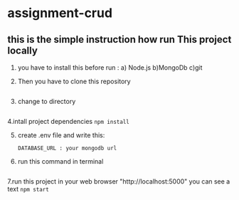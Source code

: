 # assignment-crud
## this is the simple instruction how run This project locally

1. you have to install this before run :
    a) Node.js
    b)MongoDb
    c)git

2. Then you have to clone this repository
    ```git clone https://github.com/RahulPaul12/assignment-crud.git 
    ```
3. change to  directory
    ```cd assignment-crud
    ```
    
4.intall project dependencies
    ```npm install
    ```
    
5. create .env file and write this:
    ```PORT:your port
    DATABASE_URL : your mongodb url
    ```
    
6. run this command in terminal
    ```npm run build
    ```
    
7.run this project in your web browser "http://localhost:5000" you can see a text
     ```npm start
     ```
